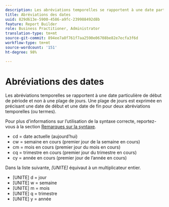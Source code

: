 ```yaml
---
description: Les abréviations temporelles se rapportent à une date particulière de début de période et non à une plage de jours. Une plage de jours est exprimée en précisant une date de début et une date de fin pour deux abréviations temporelles (ou termes).
title: Abréviations des dates
uuid: 829d613e-5900-4586-a9fc-239988492d8b
feature: Report Builder
role: Business Practitioner, Administrator
translation-type: tm+mt
source-git-commit: 894ee7a8f761f7aa2590e06708be82e7ecfa3f6d
workflow-type: tm+mt
source-wordcount: '151'
ht-degree: 98%

---
```



# Abréviations des dates

Les abréviations temporelles se rapportent à une date particulière de début de période et non à une plage de jours. Une plage de jours est exprimée en précisant une date de début et une date de fin pour deux abréviations temporelles (ou termes).

Pour plus d’informations sur l’utilisation de la syntaxe correcte, reportez-vous à la section [Remarques sur la syntaxe](/help/analyze/report-builder/data-requests/configuring-report-dates/c-customized-date-expressions/examples-of-date-ranges-using-customized-expressions.md#section_555D6563B2D94FA3BDD801DC0B8C289D).

* cd = date actuelle (aujourd’hui)
* cw = semaine en cours (premier jour de la semaine en cours)
* cm = mois en cours (premier jour du mois en cours)
* cq = trimestre en cours (premier jour du trimestre en cours)
* cy = année en cours (premier jour de l’année en cours)

Dans la liste suivante, *[UNITE]* équivaut à un multiplicateur entier.

* [UNITE] d = jour
* [UNITE] w = semaine
* [UNITE] m = mois
* [UNITE] q = trimestre
* [UNITE] y = année
